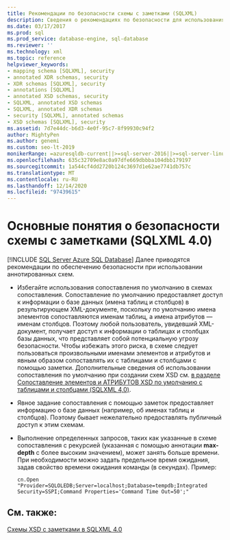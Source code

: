 ```yaml
---
title: Рекомендации по безопасности схемы с заметками (SQLXML)
description: Сведения о рекомендациях по безопасности для использования схем с заметками в SQLXML 4,0.
ms.date: 03/17/2017
ms.prod: sql
ms.prod_service: database-engine, sql-database
ms.reviewer: ''
ms.technology: xml
ms.topic: reference
helpviewer_keywords:
- mapping schema [SQLXML], security
- annotated XDR schemas, security
- XDR schemas [SQLXML], security
- annotations [SQLXML]
- annotated XSD schemas, security
- SQLXML, annotated XSD schemas
- SQLXML, annotated XDR schemas
- security [SQLXML], annotated schemas
- XSD schemas [SQLXML], security
ms.assetid: 7d7e44dc-b6d3-4e0f-95c7-8f99930c94f2
author: MightyPen
ms.author: genemi
ms.custom: seo-lt-2019
monikerRange: =azuresqldb-current||>=sql-server-2016||>=sql-server-linux-2017||=azuresqldb-mi-current
ms.openlocfilehash: 635c32709e8ac0a97dfe669dbbba104dbb179197
ms.sourcegitcommit: 1a544cf4dd2720b124c3697d1e62ae7741db757c
ms.translationtype: MT
ms.contentlocale: ru-RU
ms.lasthandoff: 12/14/2020
ms.locfileid: "97439615"
---
```

# <a name="annotated-schema-security-considerations-sqlxml-40"></a>Основные понятия о безопасности схемы с заметками (SQLXML 4.0)
[!INCLUDE [SQL Server Azure SQL Database](../../../includes/applies-to-version/sql-asdb.md)]
  Далее приводятся рекомендации по обеспечению безопасности при использовании аннотированных схем.  
  
-   Избегайте использования сопоставления по умолчанию в схемах сопоставления.  Сопоставление по умолчанию предоставляет доступ к информации о базе данных (имена таблиц и столбцов) в результирующем XML-документе, поскольку по умолчанию имена элементов сопоставляются именам таблиц, а имена атрибутов — именам столбцов. Поэтому любой пользователь, увидевший XML-документ, получает доступ к информации о таблицах и столбцах базы данных, что представляет собой потенциальную угрозу безопасности.  Чтобы избежать этого риска, в схеме следует пользоваться произвольными именами элементов и атрибутов и явным образом сопоставлять их с таблицами и столбцами с помощью заметки.  Дополнительные сведения об использовании сопоставления по умолчанию при создании схем XSD см. [в разделе Сопоставление элементов и АТРИБУТОВ XSD по умолчанию с таблицами и столбцами &#40;SQLXML 4,0&#41;](../../../relational-databases/sqlxml-annotated-xsd-schemas-using/default-mapping-of-xsd-elements-and-attributes-to-tables-and-columns-sqlxml-4-0.md).  
  
-   Явное задание сопоставления с помощью заметок предоставляет информацию о базе данных (например, об именах таблиц и столбцов). Поэтому бывает нежелательно предоставлять публичный доступ к этим схемам.  
  
-   Выполнение определенных запросов, таких как указанные в схеме сопоставления с рекурсией (указанная с помощью аннотации **max-depth** с более высоким значением), может занять больше времени. При необходимости можно задать предельное время ожидания, задав свойство времени ожидания команды (в секундах). Пример:  
  
    ```  
    cn.Open "Provider=SQLOLEDB;Server=localhost;Database=tempdb;Integrated Security=SSPI;Command Properties='Command Time Out=50';"  
    ```  
  
## <a name="see-also"></a>См. также:  
 [Схемы XSD с заметками в SQLXML 4.0](../../../relational-databases/sqlxml/annotated-xsd-schemas/annotated-xsd-schemas-in-sqlxml-4-0.md)  
  
  
